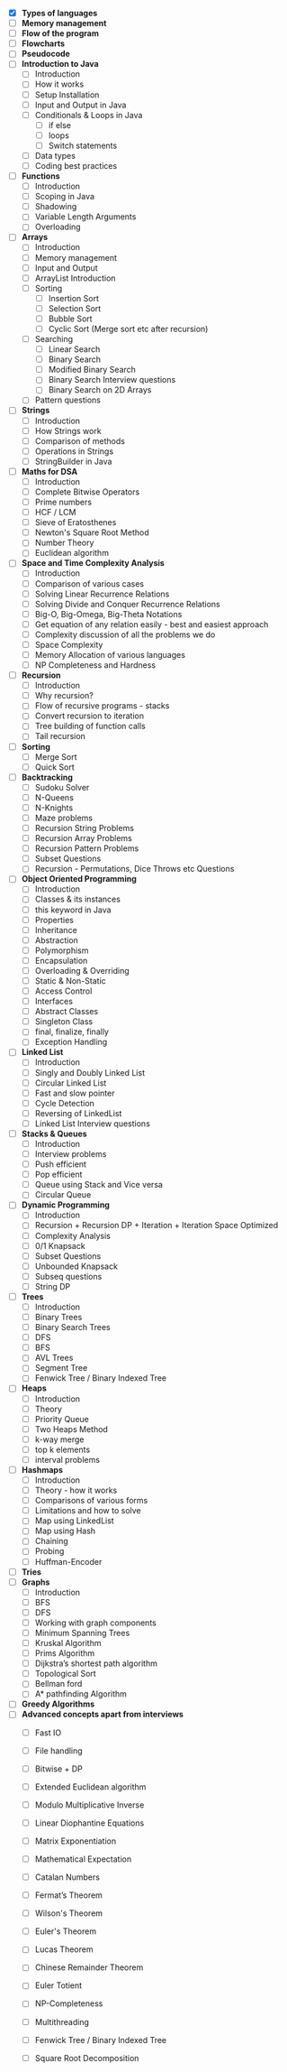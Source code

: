 - [X] **Types of languages**
- [ ] **Memory management**
- [ ] **Flow of the program**
- [ ] **Flowcharts**
- [ ] **Pseudocode**
- [ ] **Introduction to Java**
  - [ ] Introduction
  - [ ] How it works
  - [ ] Setup Installation
  - [ ] Input and Output in Java
  - [ ] Conditionals & Loops in Java
    - [ ] if else
    - [ ] loops
    - [ ] Switch statements
  - [ ] Data types
  - [ ] Coding best practices
- [ ] **Functions**
  - [ ] Introduction
  - [ ] Scoping in Java
  - [ ] Shadowing
  - [ ] Variable Length Arguments
  - [ ] Overloading
- [ ] **Arrays**
  - [ ] Introduction
  - [ ] Memory management
  - [ ] Input and Output
  - [ ] ArrayList Introduction
  - [ ] Sorting
    - [ ] Insertion Sort
    - [ ] Selection Sort
    - [ ] Bubble Sort
    - [ ] Cyclic Sort (Merge sort etc after recursion)
  - [ ] Searching
    - [ ] Linear Search
    - [ ] Binary Search
    - [ ] Modified Binary Search
    - [ ] Binary Search Interview questions
    - [ ] Binary Search on 2D Arrays
  - [ ] Pattern questions
- [ ] **Strings**
  - [ ] Introduction
  - [ ] How Strings work
  - [ ] Comparison of methods
  - [ ] Operations in Strings
  - [ ] StringBuilder in Java
- [ ] **Maths for DSA**
  - [ ] Introduction
  - [ ] Complete Bitwise Operators
  - [ ] Prime numbers
  - [ ] HCF / LCM
  - [ ] Sieve of Eratosthenes
  - [ ] Newton's Square Root Method
  - [ ] Number Theory
  - [ ] Euclidean algorithm
- [ ] **Space and Time Complexity Analysis**
  - [ ] Introduction
  - [ ] Comparison of various cases
  - [ ] Solving Linear Recurrence Relations
  - [ ] Solving Divide and Conquer Recurrence Relations
  - [ ] Big-O, Big-Omega, Big-Theta Notations
  - [ ] Get equation of any relation easily - best and easiest approach
  - [ ] Complexity discussion of all the problems we do
  - [ ] Space Complexity
  - [ ] Memory Allocation of various languages
  - [ ] NP Completeness and Hardness
- [ ] **Recursion**
  - [ ] Introduction
  - [ ] Why recursion?
  - [ ] Flow of recursive programs - stacks
  - [ ] Convert recursion to iteration
  - [ ] Tree building of function calls
  - [ ] Tail recursion
- [ ] **Sorting**
  - [ ] Merge Sort
  - [ ] Quick Sort
- [ ] **Backtracking**
  - [ ] Sudoku Solver
  - [ ] N-Queens
  - [ ] N-Knights
  - [ ] Maze problems
  - [ ] Recursion String Problems
  - [ ] Recursion Array Problems
  - [ ] Recursion Pattern Problems
  - [ ] Subset Questions
  - [ ] Recursion - Permutations, Dice Throws etc Questions
- [ ] **Object Oriented Programming**
  - [ ] Introduction
  - [ ] Classes & its instances
  - [ ] this keyword in Java
  - [ ] Properties
  - [ ] Inheritance
  - [ ] Abstraction
  - [ ] Polymorphism
  - [ ] Encapsulation
  - [ ] Overloading & Overriding
  - [ ] Static & Non-Static
  - [ ] Access Control
  - [ ] Interfaces
  - [ ] Abstract Classes
  - [ ] Singleton Class
  - [ ] final, finalize, finally
  - [ ] Exception Handling
- [ ] **Linked List**
  - [ ] Introduction
  - [ ] Singly and Doubly Linked List
  - [ ] Circular Linked List
  - [ ] Fast and slow pointer
  - [ ] Cycle Detection
  - [ ] Reversing of LinkedList
  - [ ] Linked List Interview questions
- [ ] **Stacks & Queues**
  - [ ] Introduction
  - [ ] Interview problems
  - [ ] Push efficient
  - [ ] Pop efficient
  - [ ] Queue using Stack and Vice versa
  - [ ] Circular Queue
- [ ] **Dynamic Programming**
  - [ ] Introduction
  - [ ] Recursion + Recursion DP + Iteration + Iteration Space Optimized
  - [ ] Complexity Analysis
  - [ ] 0/1 Knapsack
  - [ ] Subset Questions
  - [ ] Unbounded Knapsack
  - [ ] Subseq questions
  - [ ] String DP
- [ ] **Trees**
  - [ ] Introduction
  - [ ] Binary Trees
  - [ ] Binary Search Trees
  - [ ] DFS
  - [ ] BFS
  - [ ] AVL Trees
  - [ ] Segment Tree
  - [ ] Fenwick Tree / Binary Indexed Tree
- [ ] **Heaps**
  - [ ] Introduction
  - [ ] Theory
  - [ ] Priority Queue
  - [ ] Two Heaps Method
  - [ ] k-way merge
  - [ ] top k elements
  - [ ] interval problems
- [ ] **Hashmaps**
  - [ ] Introduction
  - [ ] Theory - how it works
  - [ ] Comparisons of various forms
  - [ ] Limitations and how to solve
  - [ ] Map using LinkedList
  - [ ] Map using Hash
  - [ ] Chaining
  - [ ] Probing
  - [ ] Huffman-Encoder
- [ ] **Tries**
- [ ] **Graphs**
  - [ ] Introduction
  - [ ] BFS
  - [ ] DFS
  - [ ] Working with graph components
  - [ ] Minimum Spanning Trees
  - [ ] Kruskal Algorithm
  - [ ] Prims Algorithm
  - [ ] Dijkstra’s shortest path algorithm
  - [ ] Topological Sort
  - [ ] Bellman ford
  - [ ] A* pathfinding Algorithm
- [ ] **Greedy Algorithms**
- [ ] **Advanced concepts apart from interviews**
  - [ ] Fast IO
  - [ ] File handling
  - [ ] Bitwise + DP
  - [ ] Extended Euclidean algorithm
  - [ ] Modulo Multiplicative Inverse
  - [ ] Linear Diophantine Equations
  - [ ] Matrix Exponentiation
  - [ ] Mathematical Expectation
  - [ ] Catalan Numbers
  - [ ] Fermat’s Theorem
  - [ ] Wilson's Theorem
  - [ ] Euler's Theorem
  - [ ] Lucas Theorem
  - [ ] Chinese Remainder Theorem
  - [ ] Euler Totient
  - [ ] NP-Completeness
  - [ ] Multithreading
  - [ ] Fenwick Tree / Binary Indexed Tree
  - [ ] Square Root Decomposition

